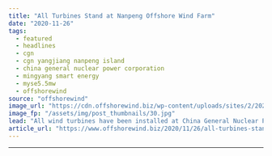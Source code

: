 ```yaml
---
title: "All Turbines Stand at Nanpeng Offshore Wind Farm"
date: "2020-11-26"
tags: 
  - featured
  - headlines
  - cgn
  - cgn yangjiang nanpeng island
  - china general nuclear power corporation
  - mingyang smart energy
  - myse5.5mw
  - offshorewind
source: "offshorewind"
image_url: "https://cdn.offshorewind.biz/wp-content/uploads/sites/2/2020/11/26120048/All-Turbines-Stand-at-Nanpeng-Offshore-Wind-Farm.jpg"
image_fp: "/assets/img/post_thumbnails/30.jpg"
lead: "All wind turbines have been installed at China General Nuclear Power Corporation&#8217;s (CGN) Nanpeng"
article_url: "https://www.offshorewind.biz/2020/11/26/all-turbines-stand-at-nanpeng-offshore-wind-farm/"
---
```


---
